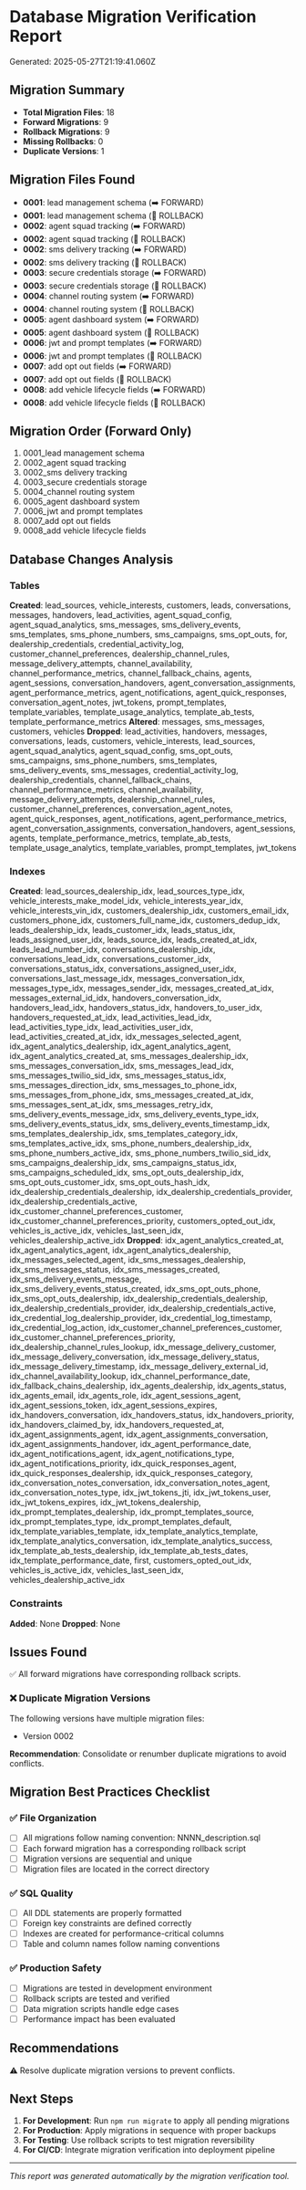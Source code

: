 # Database Migration Verification Report

Generated: 2025-05-27T21:19:41.060Z

## Migration Summary

- **Total Migration Files**: 18
- **Forward Migrations**: 9
- **Rollback Migrations**: 9
- **Missing Rollbacks**: 0
- **Duplicate Versions**: 1

## Migration Files Found

- **0001**: lead management schema (➡️ FORWARD)
- **0001**: lead management schema (🔄 ROLLBACK)
- **0002**: agent squad tracking (➡️ FORWARD)
- **0002**: agent squad tracking (🔄 ROLLBACK)
- **0002**: sms delivery tracking (➡️ FORWARD)
- **0002**: sms delivery tracking (🔄 ROLLBACK)
- **0003**: secure credentials storage (➡️ FORWARD)
- **0003**: secure credentials storage (🔄 ROLLBACK)
- **0004**: channel routing system (➡️ FORWARD)
- **0004**: channel routing system (🔄 ROLLBACK)
- **0005**: agent dashboard system (➡️ FORWARD)
- **0005**: agent dashboard system (🔄 ROLLBACK)
- **0006**: jwt and prompt templates (➡️ FORWARD)
- **0006**: jwt and prompt templates (🔄 ROLLBACK)
- **0007**: add opt out fields (➡️ FORWARD)
- **0007**: add opt out fields (🔄 ROLLBACK)
- **0008**: add vehicle lifecycle fields (➡️ FORWARD)
- **0008**: add vehicle lifecycle fields (🔄 ROLLBACK)

## Migration Order (Forward Only)

1. 0001_lead management schema
2. 0002_agent squad tracking
3. 0002_sms delivery tracking
4. 0003_secure credentials storage
5. 0004_channel routing system
6. 0005_agent dashboard system
7. 0006_jwt and prompt templates
8. 0007_add opt out fields
9. 0008_add vehicle lifecycle fields

## Database Changes Analysis

### Tables

**Created**: lead_sources, vehicle_interests, customers, leads, conversations, messages, handovers, lead_activities, agent_squad_config, agent_squad_analytics, sms_messages, sms_delivery_events, sms_templates, sms_phone_numbers, sms_campaigns, sms_opt_outs, for, dealership_credentials, credential_activity_log, customer_channel_preferences, dealership_channel_rules, message_delivery_attempts, channel_availability, channel_performance_metrics, channel_fallback_chains, agents, agent_sessions, conversation_handovers, agent_conversation_assignments, agent_performance_metrics, agent_notifications, agent_quick_responses, conversation_agent_notes, jwt_tokens, prompt_templates, template_variables, template_usage_analytics, template_ab_tests, template_performance_metrics
**Altered**: messages, sms_messages, customers, vehicles
**Dropped**: lead_activities, handovers, messages, conversations, leads, customers, vehicle_interests, lead_sources, agent_squad_analytics, agent_squad_config, sms_opt_outs, sms_campaigns, sms_phone_numbers, sms_templates, sms_delivery_events, sms_messages, credential_activity_log, dealership_credentials, channel_fallback_chains, channel_performance_metrics, channel_availability, message_delivery_attempts, dealership_channel_rules, customer_channel_preferences, conversation_agent_notes, agent_quick_responses, agent_notifications, agent_performance_metrics, agent_conversation_assignments, conversation_handovers, agent_sessions, agents, template_performance_metrics, template_ab_tests, template_usage_analytics, template_variables, prompt_templates, jwt_tokens

### Indexes

**Created**: lead_sources_dealership_idx, lead_sources_type_idx, vehicle_interests_make_model_idx, vehicle_interests_year_idx, vehicle_interests_vin_idx, customers_dealership_idx, customers_email_idx, customers_phone_idx, customers_full_name_idx, customers_dedup_idx, leads_dealership_idx, leads_customer_idx, leads_status_idx, leads_assigned_user_idx, leads_source_idx, leads_created_at_idx, leads_lead_number_idx, conversations_dealership_idx, conversations_lead_idx, conversations_customer_idx, conversations_status_idx, conversations_assigned_user_idx, conversations_last_message_idx, messages_conversation_idx, messages_type_idx, messages_sender_idx, messages_created_at_idx, messages_external_id_idx, handovers_conversation_idx, handovers_lead_idx, handovers_status_idx, handovers_to_user_idx, handovers_requested_at_idx, lead_activities_lead_idx, lead_activities_type_idx, lead_activities_user_idx, lead_activities_created_at_idx, idx_messages_selected_agent, idx_agent_analytics_dealership, idx_agent_analytics_agent, idx_agent_analytics_created_at, sms_messages_dealership_idx, sms_messages_conversation_idx, sms_messages_lead_idx, sms_messages_twilio_sid_idx, sms_messages_status_idx, sms_messages_direction_idx, sms_messages_to_phone_idx, sms_messages_from_phone_idx, sms_messages_created_at_idx, sms_messages_sent_at_idx, sms_messages_retry_idx, sms_delivery_events_message_idx, sms_delivery_events_type_idx, sms_delivery_events_status_idx, sms_delivery_events_timestamp_idx, sms_templates_dealership_idx, sms_templates_category_idx, sms_templates_active_idx, sms_phone_numbers_dealership_idx, sms_phone_numbers_active_idx, sms_phone_numbers_twilio_sid_idx, sms_campaigns_dealership_idx, sms_campaigns_status_idx, sms_campaigns_scheduled_idx, sms_opt_outs_dealership_idx, sms_opt_outs_customer_idx, sms_opt_outs_hash_idx, idx_dealership_credentials_dealership, idx_dealership_credentials_provider, idx_dealership_credentials_active, idx_customer_channel_preferences_customer, idx_customer_channel_preferences_priority, customers_opted_out_idx, vehicles_is_active_idx, vehicles_last_seen_idx, vehicles_dealership_active_idx
**Dropped**: idx_agent_analytics_created_at, idx_agent_analytics_agent, idx_agent_analytics_dealership, idx_messages_selected_agent, idx_sms_messages_dealership, idx_sms_messages_status, idx_sms_messages_created, idx_sms_delivery_events_message, idx_sms_delivery_events_status_created, idx_sms_opt_outs_phone, idx_sms_opt_outs_dealership, idx_dealership_credentials_dealership, idx_dealership_credentials_provider, idx_dealership_credentials_active, idx_credential_log_dealership_provider, idx_credential_log_timestamp, idx_credential_log_action, idx_customer_channel_preferences_customer, idx_customer_channel_preferences_priority, idx_dealership_channel_rules_lookup, idx_message_delivery_customer, idx_message_delivery_conversation, idx_message_delivery_status, idx_message_delivery_timestamp, idx_message_delivery_external_id, idx_channel_availability_lookup, idx_channel_performance_date, idx_fallback_chains_dealership, idx_agents_dealership, idx_agents_status, idx_agents_email, idx_agents_role, idx_agent_sessions_agent, idx_agent_sessions_token, idx_agent_sessions_expires, idx_handovers_conversation, idx_handovers_status, idx_handovers_priority, idx_handovers_claimed_by, idx_handovers_requested_at, idx_agent_assignments_agent, idx_agent_assignments_conversation, idx_agent_assignments_handover, idx_agent_performance_date, idx_agent_notifications_agent, idx_agent_notifications_type, idx_agent_notifications_priority, idx_quick_responses_agent, idx_quick_responses_dealership, idx_quick_responses_category, idx_conversation_notes_conversation, idx_conversation_notes_agent, idx_conversation_notes_type, idx_jwt_tokens_jti, idx_jwt_tokens_user, idx_jwt_tokens_expires, idx_jwt_tokens_dealership, idx_prompt_templates_dealership, idx_prompt_templates_source, idx_prompt_templates_type, idx_prompt_templates_default, idx_template_variables_template, idx_template_analytics_template, idx_template_analytics_conversation, idx_template_analytics_success, idx_template_ab_tests_dealership, idx_template_ab_tests_dates, idx_template_performance_date, first, customers_opted_out_idx, vehicles_is_active_idx, vehicles_last_seen_idx, vehicles_dealership_active_idx

### Constraints

**Added**: None
**Dropped**: None

## Issues Found

✅ All forward migrations have corresponding rollback scripts.

### ❌ Duplicate Migration Versions

The following versions have multiple migration files:

- Version 0002

**Recommendation**: Consolidate or renumber duplicate migrations to avoid conflicts.

## Migration Best Practices Checklist

### ✅ File Organization

- [ ] All migrations follow naming convention: NNNN_description.sql
- [ ] Each forward migration has a corresponding rollback script
- [ ] Migration versions are sequential and unique
- [ ] Migration files are located in the correct directory

### ✅ SQL Quality

- [ ] All DDL statements are properly formatted
- [ ] Foreign key constraints are defined correctly
- [ ] Indexes are created for performance-critical columns
- [ ] Table and column names follow naming conventions

### ✅ Production Safety

- [ ] Migrations are tested in development environment
- [ ] Rollback scripts are tested and verified
- [ ] Data migration scripts handle edge cases
- [ ] Performance impact has been evaluated

## Recommendations

⚠️ Resolve duplicate migration versions to prevent conflicts.

## Next Steps

1. **For Development**: Run `npm run migrate` to apply all pending migrations
2. **For Production**: Apply migrations in sequence with proper backups
3. **For Testing**: Use rollback scripts to test migration reversibility
4. **For CI/CD**: Integrate migration verification into deployment pipeline

---

_This report was generated automatically by the migration verification tool._

